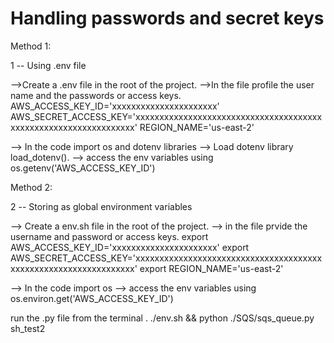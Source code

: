 # Handling passwords and secret keys 

Method 1: 

1 -- Using .env file

-->Create a .env file in the root of the project.
-->In the file profile the user name and the passwords or access keys. 
AWS_ACCESS_KEY_ID='xxxxxxxxxxxxxxxxxxxxxx' 
AWS_SECRET_ACCESS_KEY='xxxxxxxxxxxxxxxxxxxxxxxxxxxxxxxxxxxxxxxxxxxxxxxxxxxxxxxxxxxxxxxxx' 
REGION_NAME='us-east-2'

--> In the code import os and dotenv libraries
--> Load dotenv library load_dotenv().
--> access the env variables using os.getenv('AWS_ACCESS_KEY_ID')

Method 2:

2 -- Storing as global environment variables

--> Create a env.sh file in the root of the project.
--> in the file prvide the username and password or access keys. 
export AWS_ACCESS_KEY_ID='xxxxxxxxxxxxxxxxxxxxxx' 
export AWS_SECRET_ACCESS_KEY='xxxxxxxxxxxxxxxxxxxxxxxxxxxxxxxxxxxxxxxxxxxxxxxxxxxxxxxxxxxxxxxxx' 
export REGION_NAME='us-east-2'

--> In the code import os 
--> access the env variables using 
os.environ.get('AWS_ACCESS_KEY_ID')

run the .py file from the terminal . ./env.sh && python ./SQS/sqs_queue.py sh_test2

